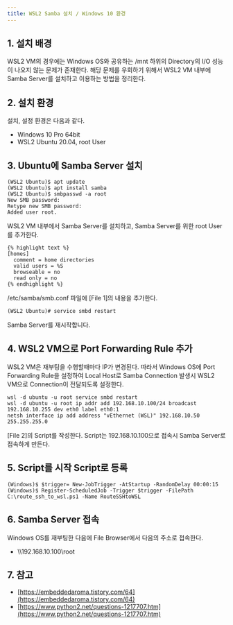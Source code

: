 ```yaml
---
title: WSL2 Samba 설치 / Windows 10 환경
---
```


## 1. 설치 배경

WSL2 VM의 경우에는 Windows OS와 공유하는 /mnt 하위의 Directory의 I/O 성능이 나오지 않는 문제가 존재한다. 해당 문제를 우회하기 위해서 WSL2 VM 내부에 Samba Server를 설치하고 이용하는 방법을 정리한다.

## 2. 설치 환경

설치, 설정 환경은 다음과 같다.
* Windows 10 Pro 64bit
* WSL2 Ubuntu 20.04, root User

## 3. Ubuntu에 Samba Server 설치

```shell
(WSL2 Ubuntu)$ apt update
(WSL2 Ubuntu)$ apt install samba
(WSL2 Ubuntu)$ smbpasswd -a root
New SMB password:
Retype new SMB password:
Added user root.
```

WSL2 VM 내부에서 Samba Server를 설치하고, Samba Server를 위한 root User를 추가한다.

```text {caption="[File 1] /etc/samba/smb.conf", linenos=table}
{% highlight text %}
[homes]
  comment = home directories
  valid users = %S
  browseable = no
  read only = no
{% endhighlight %}
```

/etc/samba/smb.conf 파일에 [File 1]의 내용을 추가한다.

```shell
(WSL2 Ubuntu)# service smbd restart
```

Samba Server를 재시작합니다.

## 4. WSL2 VM으로 Port Forwarding Rule 추가

WSL2 VM은 재부팅을 수행할때마다 IP가 변경된다. 따라서 Windows OS에 Port Forwarding Rule을 설정하여 Local Host로 Samba Connection 발생시 WSL2 VM으로 Connection이 전달되도록 설정한다.

```shell {caption="[File 2] C:\route_ssh_to_wsl.ps1"}
wsl -d ubuntu -u root service smbd restart
wsl -d ubuntu -u root ip addr add 192.168.10.100/24 broadcast 192.168.10.255 dev eth0 label eth0:1
netsh interface ip add address "vEthernet (WSL)" 192.168.10.50 255.255.255.0
```

[File 2]의 Script를 작성한다. Script는 192.168.10.100으로 접속시 Samba Server로 접속하게 만든다.

## 5. Script를 시작 Script로 등록

```shell
(Windows)$ $trigger= New-JobTrigger -AtStartup -RandomDelay 00:00:15
(Windows)$ Register-ScheduledJob -Trigger $trigger -FilePath C:\route_ssh_to_wsl.ps1 -Name RouteSSHtoWSL
```

## 6. Samba Server 접속

Windows OS를 재부팅한 다음에 File Browser에서 다음의 주소로 접속한다.
* \\\\192.168.10.100\root

## 7. 참고

* [https://embeddedaroma.tistory.com/64](https://embeddedaroma.tistory.com/64)
* [https://www.python2.net/questions-1217707.htm](https://www.python2.net/questions-1217707.htm)
